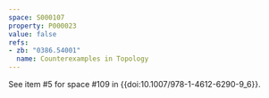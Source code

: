 ```yaml
---
space: S000107
property: P000023
value: false
refs:
- zb: "0386.54001"
  name: Counterexamples in Topology
---
```


See item #5 for space #109 in {{doi:10.1007/978-1-4612-6290-9_6}}.
